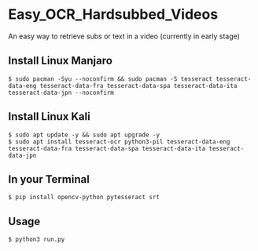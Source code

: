 # Easy_OCR_Hardsubbed_Videos
An easy way to retrieve subs or text in a video (currently in early stage)

## Install Linux Manjaro
```shell
$ sudo pacman -Syu --noconfirm && sudo pacman -S tesseract tesseract-data-eng tesseract-data-fra tesseract-data-spa tesseract-data-ita tesseract-data-jpn --noconfirm
```

## Install Linux Kali
```shell
$ sudo apt update -y && sudo apt upgrade -y
$ sudo apt install tesseract-ocr python3-pil tesseract-data-eng tesseract-data-fra tesseract-data-spa tesseract-data-ita tesseract-data-jpn
```

## In your Terminal
```shell
$ pip install opencv-python pytesseract srt
```

## Usage
```shell
$ python3 run.py
```
